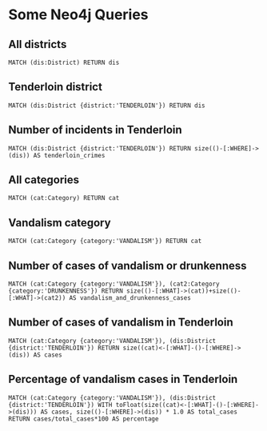 # Some Neo4j Queries

## All districts
`MATCH (dis:District) RETURN dis`

## Tenderloin district
`MATCH (dis:District {district:'TENDERLOIN'}) RETURN dis`

## Number of incidents in Tenderloin
`MATCH (dis:District {district:'TENDERLOIN'})
RETURN size(()-[:WHERE]->(dis)) AS tenderloin_crimes`

## All categories
`MATCH (cat:Category) RETURN cat`

## Vandalism category
`MATCH (cat:Category {category:'VANDALISM'}) RETURN cat`

## Number of cases of vandalism or drunkenness
`MATCH (cat:Category {category:'VANDALISM'}), (cat2:Category {category:'DRUNKENNESS'})
RETURN size(()-[:WHAT]->(cat))+size(()-[:WHAT]->(cat2)) AS vandalism_and_drunkenness_cases`

## Number of cases of vandalism in Tenderloin
`MATCH (cat:Category {category:'VANDALISM'}), (dis:District {district:'TENDERLOIN'})
RETURN size((cat)<-[:WHAT]-()-[:WHERE]->(dis)) AS cases`

## Percentage of vandalism cases in Tenderloin
`MATCH (cat:Category {category:'VANDALISM'}), (dis:District {district:'TENDERLOIN'})
WITH toFloat(size((cat)<-[:WHAT]-()-[:WHERE]->(dis))) AS cases,
size(()-[:WHERE]->(dis)) * 1.0 AS total_cases
RETURN cases/total_cases*100 AS percentage`
